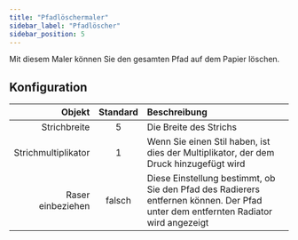 ```yaml
---
title: "Pfadlöschermaler"
sidebar_label: "Pfadlöscher"
sidebar_position: 5
---
```



Mit diesem Maler können Sie den gesamten Pfad auf dem Papier löschen.

## Konfiguration

|              Objekt | Standard | Beschreibung                                                                                                                      |
| -------------------:|:--------:|:--------------------------------------------------------------------------------------------------------------------------------- |
|        Strichbreite |    5     | Die Breite des Strichs                                                                                                            |
| Strichmultiplikator |    1     | Wenn Sie einen Stil haben, ist dies der Multiplikator, der dem Druck hinzugefügt wird                                             |
|   Raser einbeziehen |  falsch  | Diese Einstellung bestimmt, ob Sie den Pfad des Radierers entfernen können. Der Pfad unter dem entfernten Radiator wird angezeigt |
